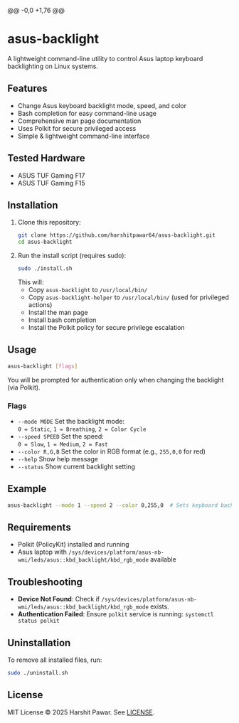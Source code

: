 @@ -0,0 +1,76 @@
# asus-backlight

A lightweight command-line utility to control Asus laptop keyboard backlighting on Linux systems.

## Features
- Change Asus keyboard backlight mode, speed, and color
- Bash completion for easy command-line usage
- Comprehensive man page documentation
- Uses Polkit for secure privileged access
- Simple & lightweight command-line interface

## Tested Hardware
- ASUS TUF Gaming F17
- ASUS TUF Gaming F15

## Installation

1. Clone this repository:
   ```bash
   git clone https://github.com/harshitpawar64/asus-backlight.git
   cd asus-backlight
   ```
2. Run the install script (requires sudo):
   ```bash
   sudo ./install.sh
   ```
   This will:
   - Copy `asus-backlight` to `/usr/local/bin/`
   - Copy `asus-backlight-helper` to `/usr/local/bin/` (used for privileged actions)
   - Install the man page
   - Install bash completion
   - Install the Polkit policy for secure privilege escalation

## Usage
```bash
asus-backlight [flags]
```

You will be prompted for authentication only when changing the backlight (via Polkit).

### Flags

- `--mode MODE`   Set the backlight mode:  
  `0 = Static`, `1 = Breathing`, `2 = Color Cycle`
- `--speed SPEED` Set the speed:  
  `0 = Slow`, `1 = Medium`, `2 = Fast`
- `--color R,G,B` Set the color in RGB format (e.g., `255,0,0` for red)
- `--help`        Show help message
- `--status`      Show current backlight setting

## Example

```bash
asus-backlight --mode 1 --speed 2 --color 0,255,0  # Sets keyboard backlight to Breathing mode, Fast speed, Green color
```

## Requirements

- Polkit (PolicyKit) installed and running
- Asus laptop with `/sys/devices/platform/asus-nb-wmi/leds/asus::kbd_backlight/kbd_rgb_mode` available

## Troubleshooting

- **Device Not Found**: Check if `/sys/devices/platform/asus-nb-wmi/leds/asus::kbd_backlight/kbd_rgb_mode` exists.
- **Authentication Failed**: Ensure `polkit` service is running: `systemctl status polkit`

## Uninstallation

To remove all installed files, run:
```bash
sudo ./uninstall.sh
```

## License

MIT License © 2025 Harshit Pawar. See [LICENSE](LICENSE). 
